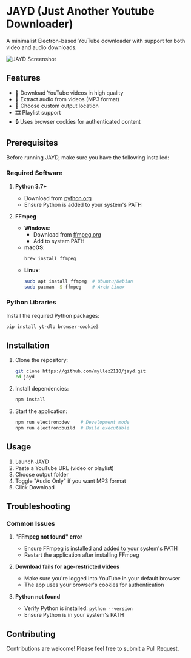 # JAYD (Just Another Youtube Downloader)

A minimalist Electron-based YouTube downloader with support for both video and audio downloads.

![JAYD Screenshot](https://i.imgur.com/placeholder.png)

## Features

- 🎥 Download YouTube videos in high quality
- 🎵 Extract audio from videos (MP3 format)
- 📂 Choose custom output location
- 🎞️ Playlist support
- 🔒 Uses browser cookies for authenticated content

## Prerequisites

Before running JAYD, make sure you have the following installed:

### Required Software

1. **Python 3.7+**
   - Download from [python.org](https://www.python.org/downloads/)
   - Ensure Python is added to your system's PATH

2. **FFmpeg**
   - **Windows**: 
     - Download from [ffmpeg.org](https://ffmpeg.org/download.html)
     - Add to system PATH
   - **macOS**:
     ```bash
     brew install ffmpeg
     ```
   - **Linux**:
     ```bash
     sudo apt install ffmpeg  # Ubuntu/Debian
     sudo pacman -S ffmpeg    # Arch Linux
     ```

### Python Libraries

Install the required Python packages:

```bash
pip install yt-dlp browser-cookie3
```

## Installation

1. Clone the repository:
   ```bash
   git clone https://github.com/myllez2110/jayd.git
   cd jayd
   ```

2. Install dependencies:
   ```bash
   npm install
   ```

3. Start the application:
   ```bash
   npm run electron:dev    # Development mode
   npm run electron:build  # Build executable
   ```

## Usage

1. Launch JAYD
2. Paste a YouTube URL (video or playlist)
3. Choose output folder
4. Toggle "Audio Only" if you want MP3 format
5. Click Download

## Troubleshooting

### Common Issues

1. **"FFmpeg not found" error**
   - Ensure FFmpeg is installed and added to your system's PATH
   - Restart the application after installing FFmpeg

2. **Download fails for age-restricted videos**
   - Make sure you're logged into YouTube in your default browser
   - The app uses your browser's cookies for authentication

3. **Python not found**
   - Verify Python is installed: `python --version`
   - Ensure Python is in your system's PATH

## Contributing

Contributions are welcome! Please feel free to submit a Pull Request.